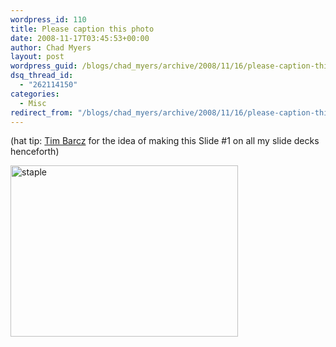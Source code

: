 ```yaml
---
wordpress_id: 110
title: Please caption this photo
date: 2008-11-17T03:45:53+00:00
author: Chad Myers
layout: post
wordpress_guid: /blogs/chad_myers/archive/2008/11/16/please-caption-this-photo.aspx
dsq_thread_id:
  - "262114150"
categories:
  - Misc
redirect_from: "/blogs/chad_myers/archive/2008/11/16/please-caption-this-photo.aspx/"
---
```

(hat tip: [Tim Barcz](http://devlicio.us/blogs/tim_barcz) for the idea of making this Slide #1 on all my slide decks henceforth)

[<img style="border-top-width: 0px;border-left-width: 0px;border-bottom-width: 0px;border-right-width: 0px" height="274" alt="staple" src="https://lostechies.com/content/chadmyers/uploads/2011/03/staple_thumb.jpg" width="364" border="0" />](https://lostechies.com/content/chadmyers/uploads/2011/03/staple_2.jpg)